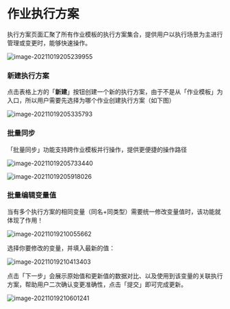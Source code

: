 # 作业执行方案

执行方案页面汇聚了所有作业模板的执行方案集合，提供用户以执行场景为主进行管理或变更时，能够快速操作。

![image-20211019205239955](media/image-20211019205239955.png)

### 新建执行方案

点击表格上方的「**新建**」按钮创建一个新的执行方案，由于不是从「作业模板」为入口，所以用户需要先选择为哪个作业创建执行方案（如下图）

![image-20211019205335793](media/image-20211019205335793.png)

### 批量同步

「批量同步」功能支持跨作业模板并行操作，提供更便捷的操作路径

![image-20211019205733440](media/image-20211019205733440.png)

![image-20211019205918026](media/image-20211019205918026.png)

### 批量编辑变量值

当有多个执行方案的相同变量（同名+同类型）需要统一修改变量值时，该功能就体现了作用！

![image-20211019210055662](media/image-20211019210055662.png)

选择你要修改的变量，并填入最新的值：

![image-20211019210413403](media/image-20211019210413403.png)

点击「下一步」会展示原始值和更新值的数据对比、以及使用到该变量的关联执行方案，帮助用户二次确认变更准确性，点击「提交」即可完成更新。

![image-20211019210601241](media/image-20211019210601241.png)